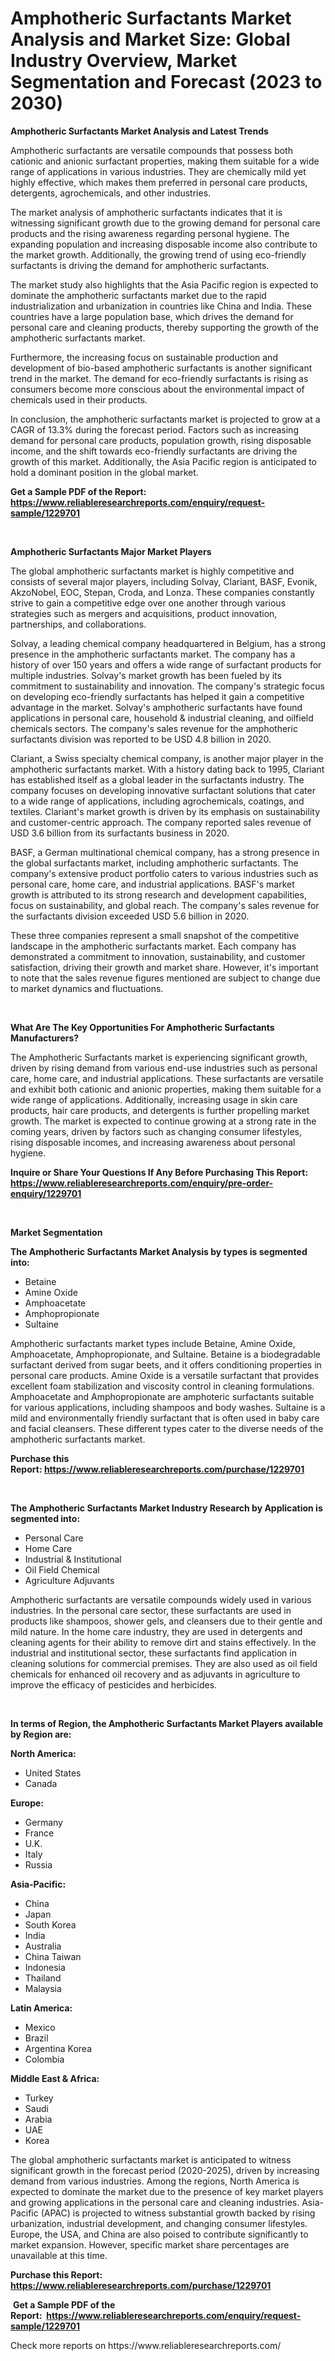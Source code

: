 <p><h1>Amphotheric Surfactants Market Analysis and Market Size: Global Industry Overview, Market Segmentation and Forecast (2023 to 2030)</h1></p><p><strong>Amphotheric Surfactants Market Analysis and Latest Trends</strong></p>
<p><p>Amphotheric surfactants are versatile compounds that possess both cationic and anionic surfactant properties, making them suitable for a wide range of applications in various industries. They are chemically mild yet highly effective, which makes them preferred in personal care products, detergents, agrochemicals, and other industries.</p><p>The market analysis of amphotheric surfactants indicates that it is witnessing significant growth due to the growing demand for personal care products and the rising awareness regarding personal hygiene. The expanding population and increasing disposable income also contribute to the market growth. Additionally, the growing trend of using eco-friendly surfactants is driving the demand for amphotheric surfactants.</p><p>The market study also highlights that the Asia Pacific region is expected to dominate the amphotheric surfactants market due to the rapid industrialization and urbanization in countries like China and India. These countries have a large population base, which drives the demand for personal care and cleaning products, thereby supporting the growth of the amphotheric surfactants market.</p><p>Furthermore, the increasing focus on sustainable production and development of bio-based amphotheric surfactants is another significant trend in the market. The demand for eco-friendly surfactants is rising as consumers become more conscious about the environmental impact of chemicals used in their products.</p><p>In conclusion, the amphotheric surfactants market is projected to grow at a CAGR of 13.3% during the forecast period. Factors such as increasing demand for personal care products, population growth, rising disposable income, and the shift towards eco-friendly surfactants are driving the growth of this market. Additionally, the Asia Pacific region is anticipated to hold a dominant position in the global market.</p></p>
<p><strong>Get a Sample PDF of the Report:&nbsp; <a href="https://www.reliableresearchreports.com/enquiry/request-sample/1229701">https://www.reliableresearchreports.com/enquiry/request-sample/1229701</a></strong></p>
<p>&nbsp;</p>
<p><strong>Amphotheric Surfactants Major Market Players</strong></p>
<p><p>The global amphotheric surfactants market is highly competitive and consists of several major players, including Solvay, Clariant, BASF, Evonik, AkzoNobel, EOC, Stepan, Croda, and Lonza. These companies constantly strive to gain a competitive edge over one another through various strategies such as mergers and acquisitions, product innovation, partnerships, and collaborations.</p><p>Solvay, a leading chemical company headquartered in Belgium, has a strong presence in the amphotheric surfactants market. The company has a history of over 150 years and offers a wide range of surfactant products for multiple industries. Solvay's market growth has been fueled by its commitment to sustainability and innovation. The company's strategic focus on developing eco-friendly surfactants has helped it gain a competitive advantage in the market. Solvay's amphotheric surfactants have found applications in personal care, household & industrial cleaning, and oilfield chemicals sectors. The company's sales revenue for the amphotheric surfactants division was reported to be USD 4.8 billion in 2020.</p><p>Clariant, a Swiss specialty chemical company, is another major player in the amphotheric surfactants market. With a history dating back to 1995, Clariant has established itself as a global leader in the surfactants industry. The company focuses on developing innovative surfactant solutions that cater to a wide range of applications, including agrochemicals, coatings, and textiles. Clariant's market growth is driven by its emphasis on sustainability and customer-centric approach. The company reported sales revenue of USD 3.6 billion from its surfactants business in 2020.</p><p>BASF, a German multinational chemical company, has a strong presence in the global surfactants market, including amphotheric surfactants. The company's extensive product portfolio caters to various industries such as personal care, home care, and industrial applications. BASF's market growth is attributed to its strong research and development capabilities, focus on sustainability, and global reach. The company's sales revenue for the surfactants division exceeded USD 5.6 billion in 2020.</p><p>These three companies represent a small snapshot of the competitive landscape in the amphotheric surfactants market. Each company has demonstrated a commitment to innovation, sustainability, and customer satisfaction, driving their growth and market share. However, it's important to note that the sales revenue figures mentioned are subject to change due to market dynamics and fluctuations.</p></p>
<p>&nbsp;</p>
<p><strong>What Are The Key Opportunities For Amphotheric Surfactants Manufacturers?</strong></p>
<p><p>The Amphotheric Surfactants market is experiencing significant growth, driven by rising demand from various end-use industries such as personal care, home care, and industrial applications. These surfactants are versatile and exhibit both cationic and anionic properties, making them suitable for a wide range of applications. Additionally, increasing usage in skin care products, hair care products, and detergents is further propelling market growth. The market is expected to continue growing at a strong rate in the coming years, driven by factors such as changing consumer lifestyles, rising disposable incomes, and increasing awareness about personal hygiene.</p></p>
<p><strong>Inquire or Share Your Questions If Any Before Purchasing This Report: <a href="https://www.reliableresearchreports.com/enquiry/pre-order-enquiry/1229701">https://www.reliableresearchreports.com/enquiry/pre-order-enquiry/1229701</a></strong></p>
<p>&nbsp;</p>
<p><strong>Market Segmentation</strong></p>
<p><strong>The Amphotheric Surfactants Market Analysis by types is segmented into:</strong></p>
<p><ul><li>Betaine</li><li>Amine Oxide</li><li>Amphoacetate</li><li>Amphopropionate</li><li>Sultaine</li></ul></p>
<p><p>Amphotheric surfactants market types include Betaine, Amine Oxide, Amphoacetate, Amphopropionate, and Sultaine. Betaine is a biodegradable surfactant derived from sugar beets, and it offers conditioning properties in personal care products. Amine Oxide is a versatile surfactant that provides excellent foam stabilization and viscosity control in cleaning formulations. Amphoacetate and Amphopropionate are amphoteric surfactants suitable for various applications, including shampoos and body washes. Sultaine is a mild and environmentally friendly surfactant that is often used in baby care and facial cleansers. These different types cater to the diverse needs of the amphotheric surfactants market.</p></p>
<p><strong>Purchase this Report:&nbsp;<a href="https://www.reliableresearchreports.com/purchase/1229701">https://www.reliableresearchreports.com/purchase/1229701</a></strong></p>
<p>&nbsp;</p>
<p><strong>The Amphotheric Surfactants Market Industry Research by Application is segmented into:</strong></p>
<p><ul><li>Personal Care</li><li>Home Care</li><li>Industrial & Institutional</li><li>Oil Field Chemical</li><li>Agriculture Adjuvants</li></ul></p>
<p><p>Amphotheric surfactants are versatile compounds widely used in various industries. In the personal care sector, these surfactants are used in products like shampoos, shower gels, and cleansers due to their gentle and mild nature. In the home care industry, they are used in detergents and cleaning agents for their ability to remove dirt and stains effectively. In the industrial and institutional sector, these surfactants find application in cleaning solutions for commercial premises. They are also used as oil field chemicals for enhanced oil recovery and as adjuvants in agriculture to improve the efficacy of pesticides and herbicides.</p></p>
<p>&nbsp;</p>
<p><strong>In terms of Region, the Amphotheric Surfactants Market Players available by Region are:</strong></p>
<p>
    <p> <strong> North America: </strong>
        <ul>
            <li>United States</li>
            <li>Canada</li>
        </ul>
        </p> 
    <p> <strong> Europe: </strong>
        <ul>
            <li>Germany</li>
            <li>France</li>
            <li>U.K.</li>
            <li>Italy</li>
            <li>Russia</li>
        </ul>
        </p> 
    <p> <strong> Asia-Pacific: </strong>
        <ul>
            <li>China</li>
            <li>Japan</li>
            <li>South Korea</li>
            <li>India</li>
            <li>Australia</li>
            <li>China Taiwan</li>
            <li>Indonesia</li>
            <li>Thailand</li>
            <li>Malaysia</li>
        </ul>
        </p> 
    <p> <strong> Latin America: </strong>
        <ul>
            <li>Mexico</li>
            <li>Brazil</li>
            <li>Argentina Korea</li>
            <li>Colombia</li>
        </ul>
        </p> 
    <p> <strong> Middle East & Africa: </strong>
        <ul>
            <li>Turkey</li>
            <li>Saudi</li>
            <li>Arabia</li>
            <li>UAE</li>
            <li>Korea</li>
        </ul>
    </p>
    </p>
<p><p>The global amphotheric surfactants market is anticipated to witness significant growth in the forecast period (2020-2025), driven by increasing demand from various industries. Among the regions, North America is expected to dominate the market due to the presence of key market players and growing applications in the personal care and cleaning industries. Asia-Pacific (APAC) is projected to witness substantial growth backed by rising urbanization, industrial development, and changing consumer lifestyles. Europe, the USA, and China are also poised to contribute significantly to market expansion. However, specific market share percentages are unavailable at this time.</p></p>
<p><strong>Purchase this Report: <a href="https://www.reliableresearchreports.com/purchase/1229701">https://www.reliableresearchreports.com/purchase/1229701</a></strong></p>
<p>&nbsp;<strong>Get a Sample PDF of the Report:&nbsp;&nbsp;<a href="https://www.reliableresearchreports.com/enquiry/request-sample/1229701">https://www.reliableresearchreports.com/enquiry/request-sample/1229701</a></strong></p>
<p><strong></strong></p>
<p>Check more reports on https://www.reliableresearchreports.com/</p>